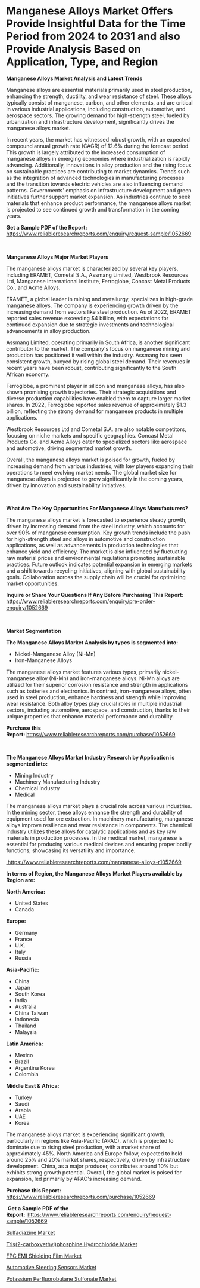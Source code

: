 <p><h1>Manganese Alloys Market Offers Provide Insightful Data for the Time Period from 2024 to 2031 and also Provide Analysis Based on Application, Type, and Region</h1></p><p><strong>Manganese Alloys Market Analysis and Latest Trends</strong></p>
<p><p>Manganese alloys are essential materials primarily used in steel production, enhancing the strength, ductility, and wear resistance of steel. These alloys typically consist of manganese, carbon, and other elements, and are critical in various industrial applications, including construction, automotive, and aerospace sectors. The growing demand for high-strength steel, fueled by urbanization and infrastructure development, significantly drives the manganese alloys market.</p><p>In recent years, the market has witnessed robust growth, with an expected compound annual growth rate (CAGR) of 12.6% during the forecast period. This growth is largely attributed to the increased consumption of manganese alloys in emerging economies where industrialization is rapidly advancing. Additionally, innovations in alloy production and the rising focus on sustainable practices are contributing to market dynamics. Trends such as the integration of advanced technologies in manufacturing processes and the transition towards electric vehicles are also influencing demand patterns. Governments' emphasis on infrastructure development and green initiatives further support market expansion. As industries continue to seek materials that enhance product performance, the manganese alloys market is projected to see continued growth and transformation in the coming years.</p></p>
<p><strong>Get a Sample PDF of the Report:&nbsp;</strong> <a href="https://www.reliableresearchreports.com/enquiry/request-sample/1052669?utm_campaign=38&utm_medium=2&utm_source=Github&utm_content=ia&utm_term=07122024&utm_id=manganese-alloys">https://www.reliableresearchreports.com/enquiry/request-sample/1052669</a></p>
<p>&nbsp;</p>
<p><strong>Manganese Alloys Major Market Players</strong></p>
<p><p>The manganese alloys market is characterized by several key players, including ERAMET, Cometal S.A., Assmang Limited, Westbrook Resources Ltd, Manganese International Institute, Ferroglobe, Concast Metal Products Co., and Acme Alloys. </p><p>ERAMET, a global leader in mining and metallurgy, specializes in high-grade manganese alloys. The company is experiencing growth driven by the increasing demand from sectors like steel production. As of 2022, ERAMET reported sales revenue exceeding $4 billion, with expectations for continued expansion due to strategic investments and technological advancements in alloy production.</p><p>Assmang Limited, operating primarily in South Africa, is another significant contributor to the market. The company's focus on manganese mining and production has positioned it well within the industry. Assmang has seen consistent growth, buoyed by rising global steel demand. Their revenues in recent years have been robust, contributing significantly to the South African economy.</p><p>Ferroglobe, a prominent player in silicon and manganese alloys, has also shown promising growth trajectories. Their strategic acquisitions and diverse production capabilities have enabled them to capture larger market shares. In 2022, Ferroglobe reported sales revenue of approximately $1.3 billion, reflecting the strong demand for manganese products in multiple applications.</p><p>Westbrook Resources Ltd and Cometal S.A. are also notable competitors, focusing on niche markets and specific geographies. Concast Metal Products Co. and Acme Alloys cater to specialized sectors like aerospace and automotive, driving segmented market growth.</p><p>Overall, the manganese alloys market is poised for growth, fueled by increasing demand from various industries, with key players expanding their operations to meet evolving market needs. The global market size for manganese alloys is projected to grow significantly in the coming years, driven by innovation and sustainability initiatives.</p></p>
<p>&nbsp;</p>
<p><strong>What Are The Key Opportunities For Manganese Alloys Manufacturers?</strong></p>
<p><p>The manganese alloys market is forecasted to experience steady growth, driven by increasing demand from the steel industry, which accounts for over 90% of manganese consumption. Key growth trends include the push for high-strength steel and alloys in automotive and construction applications, as well as advancements in production technologies that enhance yield and efficiency. The market is also influenced by fluctuating raw material prices and environmental regulations promoting sustainable practices. Future outlook indicates potential expansion in emerging markets and a shift towards recycling initiatives, aligning with global sustainability goals. Collaboration across the supply chain will be crucial for optimizing market opportunities.</p></p>
<p><strong>Inquire or Share Your Questions If Any Before Purchasing This Report:</strong> <a href="https://www.reliableresearchreports.com/enquiry/pre-order-enquiry/1052669?utm_campaign=38&utm_medium=2&utm_source=Github&utm_content=ia&utm_term=07122024&utm_id=manganese-alloys">https://www.reliableresearchreports.com/enquiry/pre-order-enquiry/1052669</a></p>
<p>&nbsp;</p>
<p><strong>Market Segmentation</strong></p>
<p><strong>The Manganese Alloys Market Analysis by types is segmented into:</strong></p>
<p><ul><li>Nickel-Manganese Alloy (Ni-Mn)</li><li>Iron-Manganese Alloys</li></ul></p>
<p><p>The manganese alloys market features various types, primarily nickel-manganese alloy (Ni-Mn) and iron-manganese alloys. Ni-Mn alloys are utilized for their superior corrosion resistance and strength in applications such as batteries and electronics. In contrast, iron-manganese alloys, often used in steel production, enhance hardness and strength while improving wear resistance. Both alloy types play crucial roles in multiple industrial sectors, including automotive, aerospace, and construction, thanks to their unique properties that enhance material performance and durability.</p></p>
<p><strong>Purchase this Report:&nbsp;</strong><a href="https://www.reliableresearchreports.com/purchase/1052669?utm_campaign=38&utm_medium=2&utm_source=Github&utm_content=ia&utm_term=07122024&utm_id=manganese-alloys">https://www.reliableresearchreports.com/purchase/1052669</a></p>
<p>&nbsp;</p>
<p><strong>The Manganese Alloys Market Industry Research by Application is segmented into:</strong></p>
<p><ul><li>Mining Industry</li><li>Machinery Manufacturing Industry</li><li>Chemical Industry</li><li>Medical</li></ul></p>
<p><p>The manganese alloys market plays a crucial role across various industries. In the mining sector, these alloys enhance the strength and durability of equipment used for ore extraction. In machinery manufacturing, manganese alloys improve resilience and wear resistance in components. The chemical industry utilizes these alloys for catalytic applications and as key raw materials in production processes. In the medical market, manganese is essential for producing various medical devices and ensuring proper bodily functions, showcasing its versatility and importance.</p></p>
<p><a href="https://www.reliableresearchreports.com/manganese-alloys-r1052669?utm_campaign=38&utm_medium=2&utm_source=Github&utm_content=ia&utm_term=07122024&utm_id=manganese-alloys">&nbsp;https://www.reliableresearchreports.com/manganese-alloys-r1052669</a></p>
<p><strong>In terms of Region, the Manganese Alloys Market Players available by Region are:</strong></p>
<p>
    <p> <strong> North America: </strong>
        <ul>
            <li>United States</li>
            <li>Canada</li>
        </ul>
        </p> 
    <p> <strong> Europe: </strong>
        <ul>
            <li>Germany</li>
            <li>France</li>
            <li>U.K.</li>
            <li>Italy</li>
            <li>Russia</li>
        </ul>
        </p> 
    <p> <strong> Asia-Pacific: </strong>
        <ul>
            <li>China</li>
            <li>Japan</li>
            <li>South Korea</li>
            <li>India</li>
            <li>Australia</li>
            <li>China Taiwan</li>
            <li>Indonesia</li>
            <li>Thailand</li>
            <li>Malaysia</li>
        </ul>
        </p> 
    <p> <strong> Latin America: </strong>
        <ul>
            <li>Mexico</li>
            <li>Brazil</li>
            <li>Argentina Korea</li>
            <li>Colombia</li>
        </ul>
        </p> 
    <p> <strong> Middle East & Africa: </strong>
        <ul>
            <li>Turkey</li>
            <li>Saudi</li>
            <li>Arabia</li>
            <li>UAE</li>
            <li>Korea</li>
        </ul>
    </p>
    </p>
<p><p>The manganese alloys market is experiencing significant growth, particularly in regions like Asia-Pacific (APAC), which is projected to dominate due to rising steel production, with a market share of approximately 45%. North America and Europe follow, expected to hold around 25% and 20% market shares, respectively, driven by infrastructure development. China, as a major producer, contributes around 10% but exhibits strong growth potential. Overall, the global market is poised for expansion, led primarily by APAC's increasing demand.</p></p>
<p><strong>Purchase this Report: </strong><a href="https://www.reliableresearchreports.com/purchase/1052669?utm_campaign=38&utm_medium=2&utm_source=Github&utm_content=ia&utm_term=07122024&utm_id=manganese-alloys">https://www.reliableresearchreports.com/purchase/1052669</a></p>
<p>&nbsp;<strong>Get a Sample PDF of the Report:&nbsp;&nbsp;</strong><a href="https://www.reliableresearchreports.com/enquiry/request-sample/1052669?utm_campaign=38&utm_medium=2&utm_source=Github&utm_content=ia&utm_term=07122024&utm_id=manganese-alloys">https://www.reliableresearchreports.com/enquiry/request-sample/1052669</a></p>
<p><strong></strong></p>
<p><p><a href="https://www.linkedin.com/pulse/investigating-sulfadiazine-market-size-projected-cagr-e9o1e?utm_campaign=38&utm_medium=2&utm_source=Github&utm_content=ia&utm_term=07122024&utm_id=manganese-alloys">Sulfadiazine Market</a></p><p><a href="https://issuu.com/reportprime-2/docs/tris2-carboxyethylphosphine-hydrochloride-market-s?utm_campaign=38&utm_medium=2&utm_source=Github&utm_content=ia&utm_term=07122024&utm_id=manganese-alloys">Tris(2-carboxyethyl)phosphine Hydrochloride Market</a></p><p><a href="https://github.com/petbigbeepjn/Market-Research-Report-List-1/blob/main/fpc-emi-shielding-film-market.md?utm_campaign=38&utm_medium=2&utm_source=Github&utm_content=ia&utm_term=07122024&utm_id=manganese-alloys">FPC EMI Shielding Film Market</a></p><p><a href="https://github.com/dmitriyvo6rog/Market-Research-Report-List-1/blob/main/automotive-steering-sensors-market.md?utm_campaign=38&utm_medium=2&utm_source=Github&utm_content=ia&utm_term=07122024&utm_id=manganese-alloys">Automotive Steering Sensors Market</a></p><p><a href="https://www.linkedin.com/pulse/potassium-perfluorobutane-sulfonate-market-analysis-identifying-7zaae?utm_campaign=38&utm_medium=2&utm_source=Github&utm_content=ia&utm_term=07122024&utm_id=manganese-alloys">Potassium Perfluorobutane Sulfonate Market</a></p></p>